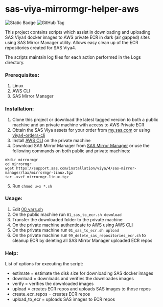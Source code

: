 # sas-viya-mirrormgr-helper-aws

![Static Badge](https://img.shields.io/badge/license-MIT-blue) ![GitHub Tag](https://img.shields.io/github/v/tag/miaeyg/sas-viya-mirrormgr-helper-aws?color=green)



This project contains scripts which assist in downloading and uploading SAS Viya4 docker images to AWS private ECR in dark (air gapped) sites using SAS Mirror Manager utility.
Allows easy clean up of the ECR repositories created for SAS Viya4.

The scripts maintain log files for each action performed in the Logs directory.

### Prerequisites:
1. Linux
2. AWS CLI
3. SAS Mirror Manager 


### Installation:

1. Clone this project or download the latest tagged version to both a public machine and an private machine with access to AWS Private ECR
2. Obtain the SAS Viya assets for your order from [my.sas.com](https://my.sas.com) or using [viya4-orders-cli](https://github.com/sassoftware/viya4-orders-cli) 
2. Install [AWS CLI](https://docs.aws.amazon.com/cli/latest/userguide/getting-started-install.html) on the private machine
3. Download SAS Mirror Manager from [SAS Mirror Manager](https://support.sas.com/en/documentation/install-center/viya/deployment-tools/4/mirror-manager.html) or use the following commands on both public and private machines:
```
mkdir mirrormgr
cd mirrormgr
wget https://support.sas.com/installation/viya/4/sas-mirror-manager/lax/mirrormgr-linux.tgz
tar -xvzf mirrormgr-linux.tgz
```
5. Run `chmod u+x *.sh`

### Usage:

1. Edit [00_vars.sh](00_vars.sh)
2. On the public machine run `01_sas_to_ecr.sh download`
3. Transfer the downloaded folder to the private machine
4. On the private machine authenticate to AWS using AWS CLI
5. On the private machine run `01_sas_to_ecr.sh upload`
6. On the private machine run `99_delete_sas_repositories_ecr.sh` to cleanup ECR by deleting all SAS Mirror Manager uploaded ECR repos

### Help:

List of options for executing the script:

   - estimate = estimate the disk size for downloading SAS docker images  
   - download = downloads and verifies the downloades images  
   - verify = verifies the downloaded images  
   - upload = creates ECR repos and uploads SAS images to those repos  
   - create_ecr_repos = creates ECR repos  
   - upload_to_ecr = uploads SAS images to ECR repos  